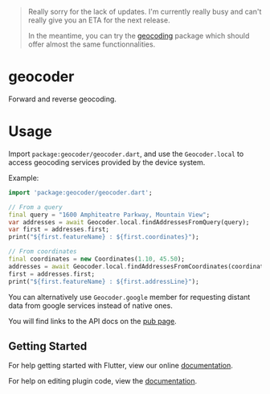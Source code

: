 > Really sorry for the lack of updates. I'm currently really busy and can't really give you an ETA for the next release. 
> 
> In the meantime, you can try the [geocoding](https://pub.dev/packages/geocoding) package which should offer almost the same functionnalities.

# geocoder

Forward and reverse geocoding.

# Usage

Import `package:geocoder/geocoder.dart`, and use the `Geocoder.local` to access geocoding services provided by the device system.

Example:

```dart
import 'package:geocoder/geocoder.dart';

// From a query
final query = "1600 Amphiteatre Parkway, Mountain View";
var addresses = await Geocoder.local.findAddressesFromQuery(query);
var first = addresses.first;
print("${first.featureName} : ${first.coordinates}");

// From coordinates
final coordinates = new Coordinates(1.10, 45.50);
addresses = await Geocoder.local.findAddressesFromCoordinates(coordinates);
first = addresses.first;
print("${first.featureName} : ${first.addressLine}");
```

You can alternatively use `Geocoder.google` member for requesting distant data from google services instead of native ones.

You will find links to the API docs on the [pub page](https://pub.dartlang.org/packages/geocoder).

## Getting Started

For help getting started with Flutter, view our online
[documentation](http://flutter.io/).

For help on editing plugin code, view the [documentation](https://flutter.io/platform-plugins/#edit-code).
